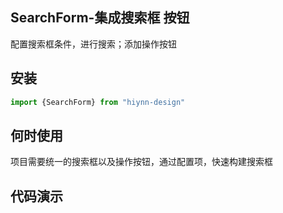 ## **SearchForm-集成搜索框 按钮**

配置搜索框条件，进行搜索；添加操作按钮

## 安装
```javascript
import {SearchForm} from "hiynn-design"
```

## 何时使用

项目需要统一的搜索框以及操作按钮，通过配置项，快速构建搜索框

## 代码演示